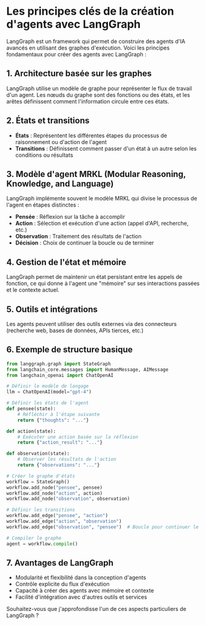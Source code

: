 # Les principes clés de la création d'agents avec LangGraph

LangGraph est un framework qui permet de construire des agents d'IA avancés en utilisant des graphes d'exécution. Voici les principes fondamentaux pour créer des agents avec LangGraph :

## 1. Architecture basée sur les graphes
LangGraph utilise un modèle de graphe pour représenter le flux de travail d'un agent. Les nœuds du graphe sont des fonctions ou des états, et les arêtes définissent comment l'information circule entre ces états.

## 2. États et transitions
- **États** : Représentent les différentes étapes du processus de raisonnement ou d'action de l'agent
- **Transitions** : Définissent comment passer d'un état à un autre selon les conditions ou résultats

## 3. Modèle d'agent MRKL (Modular Reasoning, Knowledge, and Language)
LangGraph implémente souvent le modèle MRKL qui divise le processus de l'agent en étapes distinctes :
- **Pensée** : Réflexion sur la tâche à accomplir
- **Action** : Sélection et exécution d'une action (appel d'API, recherche, etc.)
- **Observation** : Traitement des résultats de l'action
- **Décision** : Choix de continuer la boucle ou de terminer

## 4. Gestion de l'état et mémoire
LangGraph permet de maintenir un état persistant entre les appels de fonction, ce qui donne à l'agent une "mémoire" sur ses interactions passées et le contexte actuel.

## 5. Outils et intégrations
Les agents peuvent utiliser des outils externes via des connecteurs (recherche web, bases de données, APIs tierces, etc.)

## 6. Exemple de structure basique

```python
from langgraph.graph import StateGraph
from langchain_core.messages import HumanMessage, AIMessage
from langchain_openai import ChatOpenAI

# Définir le modèle de langage
llm = ChatOpenAI(model="gpt-4")

# Définir les états de l'agent
def pensee(state):
    # Réfléchir à l'étape suivante
    return {"thoughts": "..."}

def action(state):
    # Exécuter une action basée sur la réflexion
    return {"action_result": "..."}

def observation(state):
    # Observer les résultats de l'action
    return {"observations": "..."}

# Créer le graphe d'états
workflow = StateGraph()
workflow.add_node("pensee", pensee)
workflow.add_node("action", action)
workflow.add_node("observation", observation)

# Définir les transitions
workflow.add_edge("pensee", "action")
workflow.add_edge("action", "observation")
workflow.add_edge("observation", "pensee")  # Boucle pour continuer le raisonnement

# Compiler le graphe
agent = workflow.compile()
```

## 7. Avantages de LangGraph
- Modularité et flexibilité dans la conception d'agents
- Contrôle explicite du flux d'exécution
- Capacité à créer des agents avec mémoire et contexte
- Facilité d'intégration avec d'autres outils et services

Souhaitez-vous que j'approfondisse l'un de ces aspects particuliers de LangGraph ?